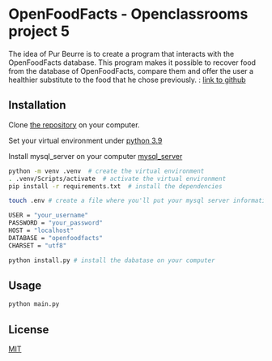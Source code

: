 # OpenFoodFacts - Openclassrooms project 5

The idea of Pur Beurre is to create a program that interacts with the OpenFoodFacts database. This program makes it possible to recover food from the database of OpenFoodFacts, compare them and offer the user a healthier substitute to the food that he chose previously. : [link to github](https://github.com/Romderful/Project5_Openfoodfacts)

## Installation

Clone [the repository](https://github.com/Romderful/Project5_Openfoodfacts) on your computer.


Set your virtual environment under [python 3.9](https://www.python.org/downloads/release/python-380/)

Install mysql_server on your computer [mysql_server](https://dev.mysql.com/downloads/mysql/)


```bash
python -m venv .venv  # create the virtual environment
. .venv/Scripts/activate  # activate the virtual environment
pip install -r requirements.txt  # install the dependencies

touch .env # create a file where you'll put your mysql server informations

USER = "your_username"
PASSWORD = "your_password"
HOST = "localhost"
DATABASE = "openfoodfacts"
CHARSET = "utf8"

python install.py # install the dabatase on your computer
```

## Usage

```bash
python main.py
```

## License

[MIT](https://choosealicense.com/licenses/mit/)
